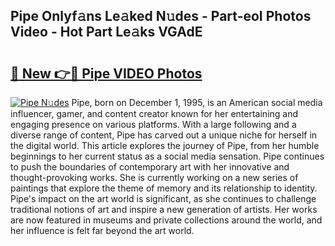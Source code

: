 ## Pipe Onlyf𝚊ns Le𝚊ked N𝚞des - Part-eoI Photos Video - Hot Part Le𝚊ks VGAdE

# <h2><a href="http://ac12635.deff.icu/?id=Pipe">🔗 New 👉🔴 Pipe VIDEO Photos</a></h2>

[![Pipe N𝚞des](https://i.imgur.com/rIISA9y.gif)](http://ac12635.deff.icu/?id=Pipe)
Pipe, born on December 1, 1995, is an American social media influencer, gamer, and content creator known for her entertaining and engaging presence on various platforms. With a large following and a diverse range of content, Pipe has carved out a unique niche for herself in the digital world. This article explores the journey of Pipe, from her humble beginnings to her current status as a social media sensation. Pipe continues to push the boundaries of contemporary art with her innovative and thought-provoking works. She is currently working on a new series of paintings that explore the theme of memory and its relationship to identity. Pipe's impact on the art world is significant, as she continues to challenge traditional notions of art and inspire a new generation of artists. Her works are now featured in museums and private collections around the world, and her influence is felt far beyond the art world.
